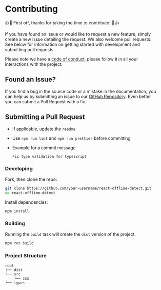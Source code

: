 # Contributing

👍🎉 First off, thanks for taking the time to contribute! 🎉👍

If you have found an issue or would like to request a new feature, simply create a new issue detailing the request. We also welcome pull requests. See below for information on getting started with development and submitting pull requests.

Please note we have a [code of conduct](https://github.com/arifszn/react-offline-detect/blob/main/CODE_OF_CONDUCT.md), please follow it in all your interactions with the project.

## Found an Issue?

If you find a bug in the source code or a mistake in the documentation, you can help us by
submitting an issue to our [GitHub Repository](https://github.com/arifszn/react-offline-detect/issues/new). Even better you can submit a Pull Request
with a fix.

## Submitting a Pull Request

- If applicable, update the `readme`
- Use `npm run lint` and `npm run prettier` before committing
- Example for a commit message

  ```
  Fix type validation for typescript
  ```

### Developing

Fork, then clone the repo:

```sh
git clone https://github.com/your-username/react-offline-detect.git
cd react-offline-detect
```

Install dependencies:

```sh
npm install
```

### Building

Running the `build` task will create the `dist` version of the project.

```sh
npm run build
```

### Project Structure

```text
root
├── dist
└── src
    └── css
└── types
```
